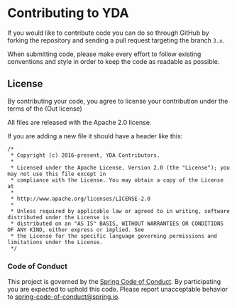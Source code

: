 # Contributing to YDA

If you would like to contribute code you can do so through GitHub by forking the repository and sending a pull request targeting the branch `3.x`.

When submitting code, please make every effort to follow existing conventions and style in order to keep the code as readable as possible.

## License

By contributing your code, you agree to license your contribution under the terms of the (Out license)

All files are released with the Apache 2.0 license.

If you are adding a new file it should have a header like this:

```
/*
 * Copyright (c) 2016-present, YDA Contributors.
 *
 * Licensed under the Apache License, Version 2.0 (the "License"); you may not use this file except in
 * compliance with the License. You may obtain a copy of the License at
 *
 * http://www.apache.org/licenses/LICENSE-2.0
 *
 * Unless required by applicable law or agreed to in writing, software distributed under the License is
 * distributed on an "AS IS" BASIS, WITHOUT WARRANTIES OR CONDITIONS OF ANY KIND, either express or implied. See
 * the License for the specific language governing permissions and limitations under the License.
 */
 ```

### Code of Conduct

This project is governed by the [Spring Code of Conduct](CODE_OF_CONDUCT.adoc).
By participating you are expected to uphold this code.
Please report unacceptable behavior to spring-code-of-conduct@spring.io.
